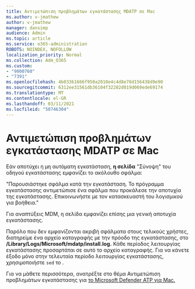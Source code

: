 ```yaml
---
title: Αντιμετώπιση προβλημάτων εγκατάστασης MDATP σε Mac
ms.author: v-jmathew
author: v-jmathew
manager: dansimp
audience: Admin
ms.topic: article
ms.service: o365-administration
ROBOTS: NOINDEX, NOFOLLOW
localization_priority: Normal
ms.collection: Adm_O365
ms.custom:
- "9000760"
- "7391"
ms.openlocfilehash: 4b03361666f950a2010e4c4d8e78d156438d9e90
ms.sourcegitcommit: 6312ee31561db36104f32282d019d069ede69174
ms.translationtype: MT
ms.contentlocale: el-GR
ms.lasthandoff: 03/11/2021
ms.locfileid: "50746304"
---
```

# <a name="troubleshoot-mdatp-installation-problems-on-a-mac"></a>Αντιμετώπιση προβλημάτων εγκατάστασης MDATP σε Mac

Εάν αποτύχει η μη αυτόματη εγκατάσταση, **η σελίδα** "Σύνοψη" του οδηγού εγκατάστασης εμφανίζει το ακόλουθο σφάλμα:

"Παρουσιάστηκε σφάλμα κατά την εγκατάσταση. Το πρόγραμμα εγκατάστασης αντιμετώπισε ένα σφάλμα που προκάλεσε την αποτυχία της εγκατάστασης. Επικοινωνήστε με τον κατασκευαστή του λογισμικού για βοήθεια."

Για αναπτύξεις MDM, η σελίδα εμφανίζει επίσης μια γενική αποτυχία εγκατάστασης.

Παρόλο που δεν εμφανίζονται ακριβή σφάλματα στους τελικούς χρήστες, διατηρείμε ένα αρχείο καταγραφής με την πρόοδο της εγκατάστασης, στο **/Library/Logs/Microsoft/mdatp/install.log.** Κάθε περίοδος λειτουργίας εγκατάστασης προσαρτάται σε αυτό το αρχείο καταγραφής. Για να κάνετε έξοδο μόνο στην τελευταία περίοδο λειτουργίας εγκατάστασης, χρησιμοποιήστε `sed` το .

Για να μάθετε περισσότερα, ανατρέξτε στο θέμα Αντιμετώπιση προβλημάτων εγκατάστασης για [το Microsoft Defender ATP για Mac.](https://go.microsoft.com/fwlink/?linkid=2144615)
